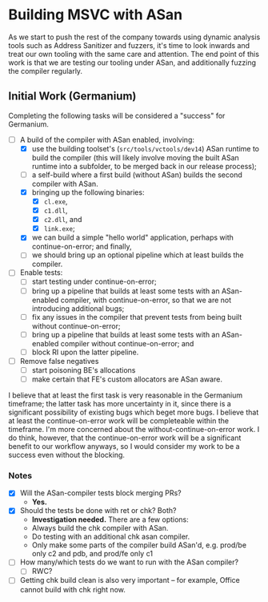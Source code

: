 # Building MSVC with ASan

As we start to push the rest of the company towards using dynamic analysis tools
such as Address Sanitizer and fuzzers, it's time to look inwards and treat our
own tooling with the same care and attention. The end point of this work is that
we are testing our tooling under ASan, and additionally fuzzing the compiler
regularly.

## Initial Work (Germanium)

Completing the following tasks will be considered a "success" for Germanium.

* [ ] A build of the compiler with ASan enabled, involving:
  - [x] use the building toolset's (`src/tools/vctools/dev14`) ASan runtime to build
    the compiler (this will likely involve moving the built ASan runtime into a
    subfolder, to be merged back in our release process);
  - [ ] a self-build where a first build (without ASan) builds the second compiler
    with ASan.
  - [x] bringing up the following binaries:
    + [x] `cl.exe`,
    + [x] `c1.dll`,
    + [x] `c2.dll`, and
    + [x] `link.exe`;
  - [x] we can build a simple "hello world" application, perhaps with
    continue-on-error; and finally,
  - [ ] we should bring up an optional pipeline which at least builds the compiler.
* [ ] Enable tests:
  - [ ] start testing under continue-on-error;
  - [ ] bring up a pipeline that builds at least some tests with an ASan-enabled
    compiler, with continue-on-error, so that we are not introducing additional
    bugs;
  - [ ] fix any issues in the compiler that prevent tests from being built without
    continue-on-error;
  - [ ] bring up a pipeline that builds at least some tests with an ASan-enabled
    compiler without continue-on-error; and
  - [ ] block RI upon the latter pipeline.
* [ ] Remove false negatives
  - [ ] start poisoning BE's allocations
  - [ ] make certain that FE's custom allocators are ASan aware.

I believe that at least the first task is very reasonable in the Germanium
timeframe; the latter task has more uncertainty in it, since there is a
significant possibility of existing bugs which beget more bugs. I believe that
at least the continue-on-error work will be completeable within the timeframe.
I'm more concerned about the without-continue-on-error work. I do think,
however, that the continue-on-error work will be a significant benefit to our
workflow anyways, so I would consider my work to be a success even without the
blocking.

### Notes

* [x] Will the ASan-compiler tests block merging PRs?
  - **Yes.**
* [x] Should the tests be done with ret or chk? Both?
  - **Investigation needed.** There are a few options:
  - Always build the chk compiler with ASan.
  - Do testing with an additional chk asan compiler.
  - Only make some parts of the compiler build ASan'd, e.g. prod/be only c2 and pdb,
    and prod/fe only c1
* [ ] How many/which tests do we want to run with the ASan compiler?
  - [ ] RWC?
* [ ] Getting chk build clean is also very important &ndash; for example,
  Office cannot build with chk right now.
